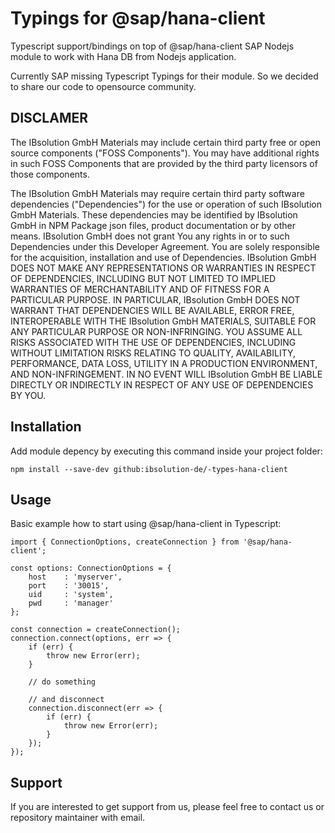 # Typings for @sap/hana-client

Typescript support/bindings on top of @sap/hana-client SAP Nodejs module to work with Hana DB from Nodejs application.

Currently SAP missing Typescript Typings for their module. So we decided to share our code to opensource community.

## DISCLAMER

The IBsolution GmbH Materials may include certain third party free or open source components ("FOSS Components"). You may have additional rights in such FOSS Components that are provided by the third party licensors of those components.

The IBsolution GmbH Materials may require certain third party software dependencies ("Dependencies") for the use or operation of such IBsolution GmbH Materials. These dependencies may be identified by IBsolution GmbH in NPM Package json files, product documentation or by other means. IBsolution GmbH does not grant You any rights in or to such Dependencies under this Developer Agreement. You are solely responsible for the acquisition, installation and use of Dependencies. IBsolution GmbH DOES NOT MAKE ANY REPRESENTATIONS OR WARRANTIES IN RESPECT OF DEPENDENCIES, INCLUDING BUT NOT LIMITED TO IMPLIED WARRANTIES OF MERCHANTABILITY AND OF FITNESS FOR A PARTICULAR PURPOSE. IN PARTICULAR, IBsolution GmbH DOES NOT WARRANT THAT DEPENDENCIES WILL BE AVAILABLE, ERROR FREE, INTEROPERABLE WITH THE IBsolution GmbH MATERIALS, SUITABLE FOR ANY PARTICULAR PURPOSE OR NON-INFRINGING. YOU ASSUME ALL RISKS ASSOCIATED WITH THE USE OF DEPENDENCIES, INCLUDING WITHOUT LIMITATION RISKS RELATING TO QUALITY, AVAILABILITY, PERFORMANCE, DATA LOSS, UTILITY IN A PRODUCTION ENVIRONMENT, AND NON-INFRINGEMENT. IN NO EVENT WILL IBsolution GmbH BE LIABLE DIRECTLY OR INDIRECTLY IN RESPECT OF ANY USE OF DEPENDENCIES BY YOU.

## Installation

Add module depency by executing this command inside your project folder:

```
npm install --save-dev github:ibsolution-de/-types-hana-client
```

## Usage

Basic example how to start using @sap/hana-client in Typescript:

```
import { ConnectionOptions, createConnection } from '@sap/hana-client';

const options: ConnectionOptions = {
    host    : 'myserver',
    port    : '30015',
    uid     : 'system',
    pwd     : 'manager'
};

const connection = createConnection();
connection.connect(options, err => {
    if (err) {
        throw new Error(err);
    }

    // do something

    // and disconnect
    connection.disconnect(err => {
        if (err) {
            throw new Error(err);
        }
    });
});
```

## Support

If you are interested to get support from us, please feel free to contact us or repository maintainer with email.

